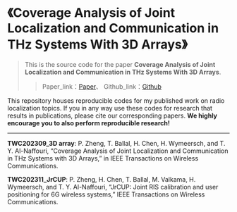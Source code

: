 # 《Coverage Analysis of Joint Localization and Communication in THz Systems With 3D Arrays》
> This is the source code for the paper **Coverage Analysis of Joint Localization and Communication in THz Systems With 3D Arrays**.
> 
> > Paper_link：[Paper](https://ieeexplore.ieee.org/abstract/document/10295408)、 Github_link：[Github](https://github.com/ZPinjun/Localization)

This repository houses reproducible codes for my published work on radio localization topics. If you in any way use these codes for research that results in publications, please cite our corresponding papers. **We highly encourage you to also perform reproducible research!**

---
**TWC202309_3D array**: P. Zheng, T. Ballal, H. Chen, H. Wymeersch, and T. Y. Al-Naffouri, “Coverage Analysis of Joint Localization and Communication in THz Systems with 3D Arrays,” in IEEE Transactions on Wireless Communications.

**TWC202311_JrCUP**:  P. Zheng, H. Chen, T. Ballal, M. Valkama, H. Wymeersch, and T. Y. Al-Naffouri, “JrCUP: Joint RIS calibration and user positioning for 6G wireless systems,” IEEE Transactions on Wireless Communications.


